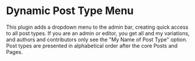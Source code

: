 # Dynamic Post Type Menu
 
This plugin adds a dropdown menu to the admin bar, creating quick access to all post types. If you are an admin or editor, you get all and my variations, and authors and contributors only see the "My Name of Post Type" option. Post types are presented in alphabetical order after the core Posts and Pages.

